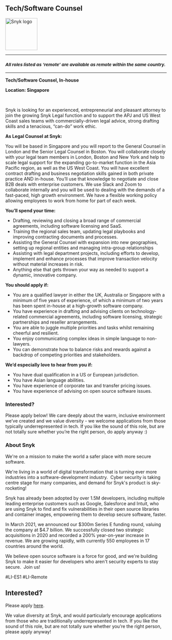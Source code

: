 Tech/Software Counsel
---

<img src="https://res.cloudinary.com/snyk/image/upload/v1537345894/press-kit/brand/logo-black.png" width="100" alt="Snyk logo" />

<hr>
<h3><em><strong><sub>All roles listed as ‘remote’ are available as remote within the same country.</sub></strong></em></h3>
<hr>
<p><strong>Tech/Software Counsel, In-house</strong></p>
<p><strong>Location: Singapore</strong></p>
<p>&nbsp;</p>
<p><span style="font-weight: 400;">Snyk is looking for an experienced, entrepreneurial and pleasant attorney to join the growing Snyk Legal function and to support the APJ and US West Coast sales teams with commercially-driven legal advice, strong drafting skills and a tenacious, “can-do” work ethic.</span></p>
<p><strong>As Legal Counsel at Snyk:</strong></p>
<p><span style="font-weight: 400;">You will be based in Singapore and you will report to the General Counsel in London and the Senior Legal Counsel in Boston. You will collaborate closely with your legal team members in London, Boston and New York and help to scale legal support for the expanding go-to-market function in the Asia Pacific region, as well as the US West Coast. You will have excellent contract drafting and business negotiation skills gained in both private practice AND in-house. You’ll use that knowledge to negotiate and close B2B deals with enterprise customers. We use Slack and Zoom to collaborate internally and you will be used to dealing with the demands of a fast-paced, high growth environment. We have a flexible working policy allowing employees to work from home for part of each week.&nbsp;</span></p>
<p><strong>You’ll spend your time:</strong></p>
<ul>
<li style="font-weight: 400;"><span style="font-weight: 400;">Drafting, reviewing and closing a broad range of commercial agreements, including software licensing and SaaS.</span></li>
<li style="font-weight: 400;"><span style="font-weight: 400;">Training the regional sales team, updating legal playbooks and improving contracting documents and processes.&nbsp;</span></li>
<li style="font-weight: 400;"><span style="font-weight: 400;">Assisting the General Counsel with expansion into new geographies, setting up regional entities and managing intra-group relationships&nbsp;</span></li>
<li style="font-weight: 400;"><span style="font-weight: 400;">Assisting with legal department projects, including efforts to develop, implement and enhance processes that improve transaction velocity without material increases in risk.</span></li>
<li style="font-weight: 400;"><span style="font-weight: 400;">Anything else that gets thrown your way as needed to support a dynamic, innovative company.</span></li>
</ul>
<p><strong>You should apply if:</strong></p>
<ul>
<li style="font-weight: 400;"><span style="font-weight: 400;">You are a qualified lawyer in either the UK, Australia or Singapore with a minimum of five years of experience, of which a minimum of two years has been spent in-house at a high-growth software company.&nbsp;</span></li>
<li style="font-weight: 400;"><span style="font-weight: 400;">You have experience in drafting and advising clients on technology-related commercial agreements, including software licensing, strategic partnerships and reseller arrangements.&nbsp;</span></li>
<li style="font-weight: 400;"><span style="font-weight: 400;">You are able to juggle multiple priorities and tasks whilst remaining cheerful and resilient.</span></li>
<li style="font-weight: 400;"><span style="font-weight: 400;">You enjoy communicating complex ideas in simple language to non-lawyers.</span></li>
<li style="font-weight: 400;"><span style="font-weight: 400;">You can demonstrate how to balance risks and rewards against a backdrop of competing priorities and stakeholders.&nbsp;</span></li>
</ul>
<p><strong>We’d especially love to hear from you if:</strong></p>
<ul>
<li style="font-weight: 400;"><span style="font-weight: 400;">You have dual qualification in a US or European jurisdiction.</span></li>
<li style="font-weight: 400;"><span style="font-weight: 400;">You have Asian language abilities.</span></li>
<li style="font-weight: 400;"><span style="font-weight: 400;">You have experience of corporate tax and transfer pricing issues.</span></li>
<li style="font-weight: 400;"><span style="font-weight: 400;">You have experience of advising on open source software issues.&nbsp;</span></li>
</ul>
<h3><strong>Interested?</strong></h3>
<p><span style="font-weight: 400;">Please apply below! We care deeply about the warm, inclusive environment we’ve created and we value diversity - we welcome applications from those typically underrepresented in tech. If you like the sound of this role, but are not totally sure whether you’re the right person, do apply anyway :)</span></p>
<h3><strong>About Snyk</strong></h3>
<p><span style="font-weight: 400;">We're on a mission to make the world a safer place with more secure software.</span></p>
<p><span style="font-weight: 400;">We're living in a world of digital transformation that is turning ever more industries into a software-development industry.&nbsp; Cyber security is taking centre stage for many companies, and demand for Snyk's product is sky-rocketing!&nbsp;&nbsp;</span></p>
<p><span style="font-weight: 400;">Snyk has already been adopted by over 1.5M developers, including multiple leading enterprise customers such as Google, Salesforce and Intuit, who are using Snyk to find and fix vulnerabilities in their open source libraries and container images, empowering them to develop secure software, faster.</span></p>
<p><span style="font-weight: 400;">In March 2021, we announced our $300m Series E funding round, valuing the company at $4.7 billion. We successfully closed two strategic acquisitions in 2020 and recorded a 200% year-on-year increase in revenue. We are growing rapidly, with currently 550 employees in 17 countries around the world.&nbsp;</span></p>
<p><span style="font-weight: 400;">We believe open source software is a force for good, and we're building Snyk to make it easier for developers who aren't security experts to stay secure.&nbsp; Join us!</span></p>
<p><span style="font-weight: 400;">#LI-ES1 #LI-Remote</span></p>

Interested?
---

Please apply [here](https://boards.greenhouse.io/snyk/jobs/5168975002#app).

We value diversity at Snyk, and would particularly encourage applications from those who are traditionally underrepresented in tech.
If you like the sound of this role, but are not totally sure whether you’re the right person, please apply anyway!
